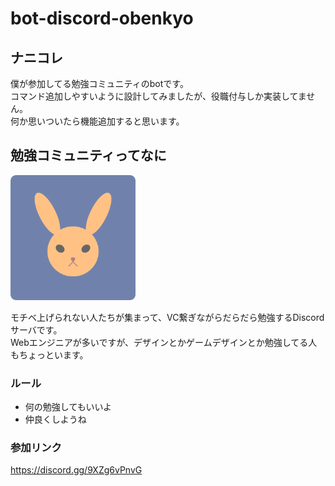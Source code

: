 # bot-discord-obenkyo

## ナニコレ
僕が参加してる勉強コミュニティのbotです。  
コマンド追加しやすいように設計してみましたが、役職付与しか実装してません。  
何か思いついたら機能追加すると思います。

## 勉強コミュニティってなに
<img src="obenkyo.svg" width="200px"><br>

モチベ上げられない人たちが集まって、VC繋ぎながらだらだら勉強するDiscordサーバです。  
Webエンジニアが多いですが、デザインとかゲームデザインとか勉強してる人もちょっといます。

### ルール
* 何の勉強してもいいよ
* 仲良くしようね


### 参加リンク
https://discord.gg/9XZg6vPnvG